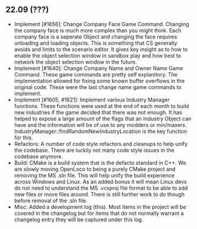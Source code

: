 22.09 (???)
------------------------------------------------------------------------
- Implement [#1656]: Change Company Face Game Command. Changing the company face is much more complex than you might think. Each company face is a seperate Object and changing the face requires unloading and loading objects. This is something that CS generally avoids and limits to the scenario editor. It gives key insight as to how to enable the object selection window in sandbox play and how best to network the object selection window in the future.
- Implement [#1640]: Change Company Name and Owner Name Game Command. These game commands are pretty self explanitory. The implementation allowed for fixing some known buffer overflows in the original code. These were the last change name game commands to implement.
- Implement [#1605, #1621]: Implement various Industry Manager functions. These functions were used at the end of each month to build new industries if the game decided that there was not enough. It has helped to expose a large amount of the flags that an Industry Object can have and the information will be of use to any modders or min/maxers. IndustryManager::findRandomNewIndustryLocation is the key function for this.
- Refactors: A number of code style refactors and cleanups to help unify the codebase. There are luckily not many code style issues in the codebase anymore.
- Build: CMake is a build system that is the defacto standard in C++. We are slowly moving OpenLoco to being a purely CMake project and removing the MS .sln file. This will help unify the build experience across Windows and Linux. As an added bonus it will mean Linux devs do not need to understand the MS .vcxproj file format to be able to add new files or move files around. There is still further work to do though before removal of the .sln file.
- Misc: Added a development log (this). Most items in the project will be covered in the changelog but for items that do not normally warrant a changelog entry they will be captured under this log.

